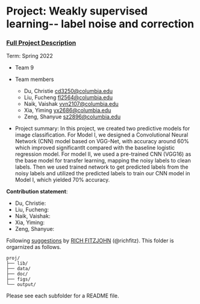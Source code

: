 # Project: Weakly supervised learning-- label noise and correction


### [Full Project Description](doc/project3_desc.md)

Term: Spring 2022

+ Team 9
+ Team members
	+ Du, Christie cd3250@columbia.edu 
	+ Liu, Fucheng fl2564@columbia.edu
	+ Naik, Vaishak vvn2107@columbia.edu
	+ Xia, Yiming yx2686@columbia.edu
	+ Zeng, Shanyue sz2896@columbia.edu

+ Project summary: 
In this project, we created two predictive models for image classification. For Model I, we designed a Convolutional Neural Network (CNN) model based on VGG-Net, with accuracy around 60% which improved significantlt compared with the baseline logistic regression model. For model II, we used a pre-trained CNN (VGG16) as the base model for transfer learning, mapping the noisy labels to clean labels. Then we used trained network to get predicted labels from the noisy labels and utilized the predicted labels to train our CNN model in Model I, which yielded 70% accuracy.
	
**Contribution statement**: 
+ Du, Christie:
+ Liu, Fucheng:
+ Naik, Vaishak:
+ Xia, Yiming:
+ Zeng, Shanyue:

Following [suggestions](http://nicercode.github.io/blog/2013-04-05-projects/) by [RICH FITZJOHN](http://nicercode.github.io/about/#Team) (@richfitz). This folder is orgarnized as follows.

```
proj/
├── lib/
├── data/
├── doc/
├── figs/
└── output/
```

Please see each subfolder for a README file.
